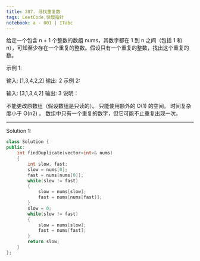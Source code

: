 ```yaml
---
title: 287. 寻找重复数
tags: LeetCode,快慢指针
notebook: a - 001 | ITabc
---
```


给定一个包含 n + 1 个整数的数组 nums，其数字都在 1 到 n 之间（包括 1 和 n），可知至少存在一个重复的整数。假设只有一个重复的整数，找出这个重复的数。

示例 1:

输入: [1,3,4,2,2]
输出: 2
示例 2:

输入: [3,1,3,4,2]
输出: 3
说明：

不能更改原数组（假设数组是只读的）。
只能使用额外的 O(1) 的空间。
时间复杂度小于 O(n2) 。
数组中只有一个重复的数字，但它可能不止重复出现一次。

---
Solution 1:

```cpp
class Solution {
public:
    int findDuplicate(vector<int>& nums) 
    {
        int slow, fast;
        slow = nums[0];
        fast = nums[nums[0]];
        while(slow != fast)
        {
            slow = nums[slow];
            fast = nums[nums[fast]];
        }
        slow = 0;
        while(slow != fast)
        {
            slow = nums[slow];
            fast = nums[fast];
        }
        return slow;
    }
};
```